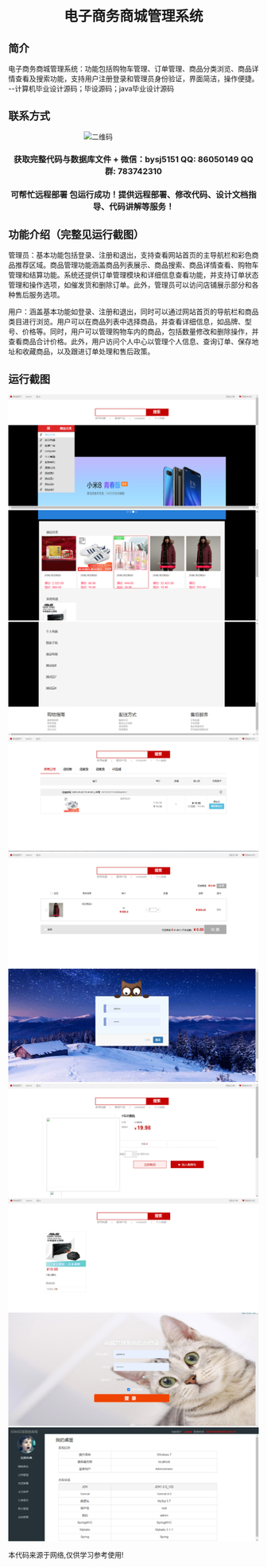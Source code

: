 <p><h1 align="center">电子商务商城管理系统</h1></p>

## 简介
电子商务商城管理系统：功能包括购物车管理、订单管理、商品分类浏览、商品详情查看及搜索功能，支持用户注册登录和管理员身份验证，界面简洁，操作便捷。    --计算机毕业设计源码；毕设源码；java毕业设计源码


## 联系方式
<img src="https://bs-1329754181.cos.ap-shanghai.myqcloud.com/wx.jpg" alt="二维码" style="display: block; margin: 0 auto;" width="200px">
<p><h3 align="center">获取完整代码与数据库文件 + 微信：bysj5151 QQ: 86050149 QQ群: 783742310</h3></p>
<p><h3 align="center">可帮忙远程部署 包运行成功！提供远程部署、修改代码、设计文档指导、代码讲解等服务！</h3></p>

## 功能介绍（完整见运行截图）
管理员：基本功能包括登录、注册和退出，支持查看网站首页的主导航栏和彩色商品推荐区域。商品管理功能涵盖商品列表展示、商品搜索、商品详情查看、购物车管理和结算功能。系统还提供订单管理模块和详细信息查看功能，并支持订单状态管理和操作选项，如催发货和删除订单。此外，管理员可以访问店铺展示部分和各种售后服务选项。

用户：涵盖基本功能如登录、注册和退出，同时可以通过网站首页的导航栏和商品类目进行浏览。用户可以在商品列表中选择商品，并查看详细信息，如品牌、型号、价格等。同时，用户可以管理购物车内的商品，包括数量修改和删除操作，并查看商品合计价格。此外，用户访问个人中心以管理个人信息、查询订单、保存地址和收藏商品，以及跟进订单处理和售后政策。


## 运行截图
![](imgs/588112-20210102121708138-1545829518.png)
![](imgs/588112-20210102121719148-274694108.png)
![](imgs/588112-20210102121726831-636931296.png)
![](imgs/588112-20210102121736213-2147196374.png)
![](imgs/588112-20210102121743367-435634317.png)
![](imgs/588112-20210102121753441-2018307659.png)
![](imgs/588112-20210102121821064-1343992583.png)
![](imgs/588112-20210102121835623-250527222.png)
![](imgs/588112-20210102121848231-909166018.png)
![](imgs/588112-20210102121859876-1381251473.png)

<p>本代码来源于网络,仅供学习参考使用!</p>
